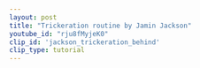 ```yaml
---
layout: post
title: "Trickeration routine by Jamin Jackson"
youtube_id: "rju8fMyjeK0"
clip_id: 'jackson_trickeration_behind'
clip_type: tutorial
---
```


